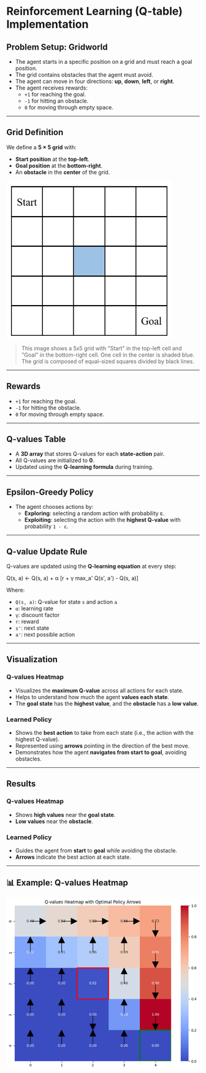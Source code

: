 # Reinforcement Learning (Q-table) Implementation

## Problem Setup: Gridworld

- The agent starts in a specific position on a grid and must reach a goal position.
- The grid contains obstacles that the agent must avoid.
- The agent can move in four directions: **up**, **down**, **left**, or **right**.
- The agent receives rewards:
  - `+1` for reaching the goal.
  - `-1` for hitting an obstacle.
  - `0` for moving through empty space.

---

## Grid Definition

We define a **5 × 5 grid** with:
- **Start position** at the **top-left**.
- **Goal position** at the **bottom-right**.
- An **obstacle** in the **center** of the grid.

![grid](grid.png)
> This image shows a 5x5 grid with "Start" in the top-left cell and "Goal" in the bottom-right cell. One cell in the center is shaded blue. The grid is composed of equal-sized squares divided by black lines.

---

## Rewards

- `+1` for reaching the goal.
- `-1` for hitting the obstacle.
- `0` for moving through empty space.

---

## Q-values Table

- A **3D array** that stores Q-values for each **state-action** pair.
- All Q-values are initialized to **0**.
- Updated using the **Q-learning formula** during training.

---

## Epsilon-Greedy Policy

- The agent chooses actions by:
  - **Exploring**: selecting a random action with probability ε.
  - **Exploiting**: selecting the action with the **highest Q-value** with probability `1 - ε`.

---

## Q-value Update Rule

Q-values are updated using the **Q-learning equation** at every step:

Q(s, a) ← Q(s, a) + α [r + γ max_a' Q(s', a') - Q(s, a)]

Where:
- `Q(s, a)`: Q-value for state `s` and action `a`
- `α`: learning rate
- `γ`: discount factor
- `r`: reward
- `s'`: next state
- `a'`: next possible action

---

## Visualization

### Q-values Heatmap

- Visualizes the **maximum Q-value** across all actions for each state.
- Helps to understand how much the agent **values each state**.
- The **goal state** has the **highest value**, and the **obstacle** has a **low value**.

### Learned Policy

- Shows the **best action** to take from each state (i.e., the action with the highest Q-value).
- Represented using **arrows** pointing in the direction of the best move.
- Demonstrates how the agent **navigates from start to goal**, avoiding obstacles.

---

## Results

### Q-values Heatmap
- Shows **high values** near the **goal state**.
- **Low values** near the **obstacle**.

### Learned Policy
- Guides the agent from **start** to **goal** while avoiding the obstacle.
- **Arrows** indicate the best action at each state.

---

## 📊 Example: Q-values Heatmap
![grid](heatmap.png)